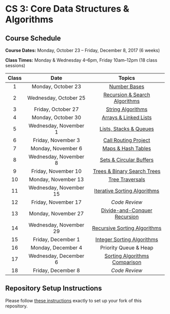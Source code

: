 # CS 3: Core Data Structures & Algorithms

## Course Schedule

**Course Dates:** Monday, October 23 – Friday, December 8, 2017 (6 weeks)

**Class Times:** Monday & Wednesday 4–6pm, Friday 10am–12pm (18 class sessions)


| Class |          Date          |                  Topics                    |
|:-----:|:----------------------:|:------------------------------------------:|
|   1   |    Monday, October 23  | [Number Bases](Class1.md)                  |
|   2   | Wednesday, October 25  | [Recursion & Search Algorithms](Class2.md) |
|   3   |    Friday, October 27  | [String Algorithms](Class3.md)             |
|   4   |    Monday, October 30  | [Arrays & Linked Lists](Class4.md)         |
|   5   | Wednesday, November 1  | [Lists, Stacks & Queues](Class5.md)        |
|   6   |    Friday, November 3  | [Call Routing Project](Class6.md)          |
|   7   |    Monday, November 6  | [Maps & Hash Tables](Class7.md)            |
|   8   | Wednesday, November 8  | [Sets & Circular Buffers](Class8.md)       |
|   9   |    Friday, November 10 | [Trees & Binary Search Trees](Class9.md)   |
|  10   |    Monday, November 13 | [Tree Traversals](Class10.md)              |
|  11   | Wednesday, November 15 | [Iterative Sorting Algorithms](Class11.md) |
|  12   |    Friday, November 17 | *Code Review*                              |
|  13   |    Monday, November 27 | [Divide-and-Conquer Recursion](Class13.md) |
|  14   | Wednesday, November 29 | [Recursive Sorting Algorithms](Class14.md) |
|  15   |    Friday, December 1  | [Integer Sorting Algorithms](Class15.md)   |
|  16   |    Monday, December 4  | Priority Queue & Heap         |
|  17   | Wednesday, December 6  | [Sorting Algorithms Comparison](Class17.md)|
|  18   |    Friday, December 8  | *Code Review*                              |


## Repository Setup Instructions

Please follow [these instructions](Setup.md) exactly to set up your fork of this repository.
